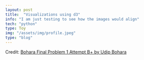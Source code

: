 ```yaml
---
layout: post
title:  "Visualizations using d3"
info: "I am just testing to see how the images would align"
tech: "python"
type: Toy 
img: "/assets/img/profile.jpeg" 
type: "blog"
---
```




<div class="displaysort"></div>
<p>Credit: <a href="https://observablehq.com/@udipbohara/bohara-final-problem-1-attempt-b">Bohara Final Problem 1 Attempt B+  by Udip Bohara</a></p>

<script type="module">
import {Runtime, Inspector} from "https://cdn.jsdelivr.net/npm/@observablehq/runtime@4/dist/runtime.js";
import define from "https://api.observablehq.com/@udipbohara/bohara-final-problem-1-attempt-b.js?v=3";
(new Runtime).module(define, name => {
  if (name === "displaysort") return Inspector.into(".displaysort")();
});
</script>